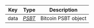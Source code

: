 | Key  |   Type   |     Description     |
| :--: | :------: | :-----------------: |
| data | [*PSBT*](/docs/dev-resources/documentation/javascript-sdk-ref/types#psbt) | Bitcoin PSBT object |
